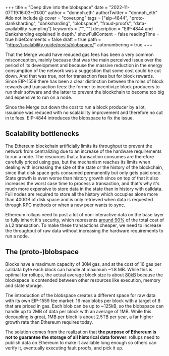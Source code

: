 +++
title = "Deep dive into the blobspace"
date = "2022-11-07T19:16:03+01:00"
author = "donnoh.eth"
authorTwitter = "donnoh_eth" #do not include @
cover = "cover.png"
tags = ["eip-4844", "proto-danksharding", "danksharding", "blobspace", "fraud-proofs", "data-availability-sampling"]
keywords = ["", ""]
description = "EIP-4844 and Danksharding explained in depth."
showFullContent = false
readingTime = true
hideComments = false
draft = true
path = "https://scalability.guide/posts/blobspace/"
autonumbering = true
+++

That the Merge would have reduced gas fees has been a very common misconception, mainly because that was the main perceived issue over the period of its development and because the massive reduction in the energy consumption of the network was a suggestion that some cost could be cut down. And that was true, not for transaction fees but for block rewards. Since EIP-1559 there has been a clear distinction between the roles of block rewards and transaction fees: the former to incentivize block producers to run their software and the latter to prevent the blockchain to become too big and expensive to run on a node.

Since the Merge cut down the cost to run a block producer by a lot, issuance was reduced  with no scalability improvement and therefore no cut in tx fees. EIP-4844 introduces the blobspace to fix the issue.

## Scalability bottlenecks
The Ethereum blockchain artificially limits its throughput to prevent the network from centralizing due to an increase of the hardware requirements to run a node. The resources that a transaction consumes are therefore carefully priced using gas, but the mechanism reaches its limits when dealing with increasing the size of the state or the history of the blockchain, since that disk space gets consumed permanently but only gets paid once. State growth is even worse than history growth since on top of that it also increases the worst case time to process a transaction, and that's why it's much more expensive to store data in the state than in history with calldata. Full nodes are required to store all the history which occupies alone more than 400GB of disk space and is only retrieved when data is requested through RPC methods or when a new peer wants to sync.

Ethereum rollups need to post a lot of non-interactive data on the base layer to fully inherit it's security, which represents [around 90%](https://polygon.technology/blog/from-rollup-to-validium-with-polygon-avail) of the total cost of a L2 transaction. To make these transactions cheaper, we need to increase the throughput of raw data without increasing the hardware requirements to run a node.

## The (proto-)blobspace

Blocks have a maximum capacity of 30M gas, and at the cost of 16 gas per calldata byte each block can handle at maximum ~1.8 MB. While this is optimal for rollups, the actual average block size is about [80kB](https://etherscan.io/chart/blocksize) because the blockspace is contended between other resources like execution, memory and state storage.

The introduction of the blobspace creates a different space for raw data with its own EIP-1559 fee market: 16 max blobs per block with a target of 8 that are priced in gas. Each blob can be up to ~125kB, so the blobspace can handle up to 2MB of data per block with an average of 1MB. While this decoupling is great, 1MB per block is about 2.5TB per year, a far higher growth rate than Ethereum requires today.

The solution comes from the realization that **the purpose of Ethereum is not to guarantee the storage of all historical data forever**: rollups need to publish data on Ethereum to make it available long enough so others can verify it, eventually executing fault proofs, and pick it up. 